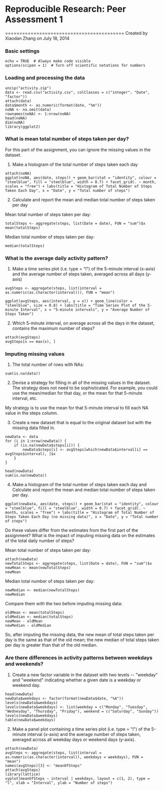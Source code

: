 # Reproducible Research: Peer Assessment 1
==========================================
Created by Xiaodan Zhang on July 18, 2014

### Basic settings
```{r}
echo = TRUE  # Always make code visible
options(scipen = 1)  # Turn off scientific notations for numbers
```
### Loading and processing the data
```{r}
unzip("activity.zip")
data <- read.csv("activity.csv", colClasses = c("integer", "Date", "factor"))
attach(data)
data$month <- as.numeric(format(date, "%m"))
noNA <- na.omit(data)
rownames(noNA) <- 1:nrow(noNA)
head(noNA)
dim(noNA)
library(ggplot2)
```

### What is mean total number of steps taken per day?
For this part of the assignment, you can ignore the missing values in the dataset.

1. Make a histogram of the total number of steps taken each day
```{r}
attach(noNA)
ggplot(noNA, aes(date, steps)) + geom_bar(stat = "identity", colour = "steelblue", fill = "steelblue", width = 0.7) + facet_grid(. ~ month, scales = "free") + labs(title = "Histogram of Total Number of Steps Taken Each Day", x = "Date", y = "Total number of steps")
```

2. Calculate and report the mean and median total number of steps taken per day

Mean total number of steps taken per day:
```{r}
totalSteps <- aggregate(steps, list(Date = date), FUN = "sum")$x
mean(totalSteps)
```
Median total number of steps taken per day:
```{r}
median(totalSteps)
```

### What is the average daily activity pattern?
1. Make a time series plot (i.e. type = "l") of the 5-minute interval (x-axis) and the average number of steps taken, averaged across all days (y-axis)

```{r}
avgSteps <- aggregate(steps, list(interval = as.numeric(as.character(interval))), FUN = "mean")

ggplot(avgSteps, aes(interval, y = x)) + geom_line(color = "steelblue", size = 0.8) + labs(title = "Time Series Plot of the 5-minute Interval", x = "5-minute intervals", y = "Average Number of Steps Taken")
```

2. Which 5-minute interval, on average across all the days in the dataset, contains the maximum number of steps?
```{r}
attach(avgSteps)
avgSteps[x == max(x), ]
```

### Imputing missing values
1. The total number of rows with NAs:

```{r}
sum(is.na(data))
```

2. Devise a strategy for filling in all of the missing values in the dataset. The strategy does not need to be sophisticated. For example, you could use the mean/median for that day, or the mean for that 5-minute interval, etc.

My strategy is to use the mean for that 5-minute interval to fill each NA value in the steps column.

3. Create a new dataset that is equal to the original dataset but with the missing data filled in.

```{r}
newData <- data 
for (i in 1:nrow(newData)) {
    if (is.na(newData$steps[i])) {
        newData$steps[i] <- avgSteps[which(newData$interval[i] == avgSteps$interval), ]$x
    }
}

head(newData)
sum(is.na(newData))
```

4. Make a histogram of the total number of steps taken each day and Calculate and report the mean and median total number of steps taken per day. 

```{r}
ggplot(newData, aes(date, steps)) + geom_bar(stat = "identity", colour = "steelblue", fill = "steelblue", width = 0.7) + facet_grid(. ~ month, scales = "free") + labs(title = "Histogram of Total Number of Steps Taken Each Day (no missing data)", x = "Date", y = "Total number of steps")
```

Do these values differ from the estimates from the first part of the assignment? What is the impact of imputing missing data on the estimates of the total daily number of steps?

Mean total number of steps taken per day:
```{r}
attach(newData)
newTotalSteps <- aggregate(steps, list(Date = date), FUN = "sum")$x
newMean <- mean(newTotalSteps)
newMean
```
Median total number of steps taken per day:
```{r}
newMedian <- median(newTotalSteps)
newMedian
```
Compare them with the two before imputing missing data:
```{r}
oldMean <- mean(totalSteps)
oldMedian <- median(totalSteps)
newMean - oldMean
newMedian - oldMedian
```
So, after imputing the missing data, the new mean of total steps taken per day is the same as that of the old mean; the new median of total steps taken per day is greater than that of the old median.

### Are there differences in activity patterns between weekdays and weekends?

1. Create a new factor variable in the dataset with two levels -- "weekday" and "weekend" indicating whether a given date is a weekday or weekend day.

```{r}
head(newData)
newData$weekdays <- factor(format(newData$date, "%A"))
levels(newData$weekdays)
levels(newData$weekdays) <- list(weekday = c("Monday", "Tuesday", "Wednesday", "Thursday", "Friday"), weekend = c("Saturday", "Sunday"))
levels(newData$weekdays)
table(newData$weekdays)
```

2. Make a panel plot containing a time series plot (i.e. type = "l") of the 5-minute interval (x-axis) and the average number of steps taken, averaged across all weekday days or weekend days (y-axis).

```{r}
attach(newData)
avgSteps <- aggregate(steps, list(interval = as.numeric(as.character(interval)), weekdays = weekdays), FUN = "mean")
names(avgSteps)[3] <- "meanOfSteps"
attach(avgSteps)
library(lattice)
xyplot(meanOfSteps ~ interval | weekdays, layout = c(1, 2), type = "l", xlab = "Interval", ylab = "Number of steps")
```
